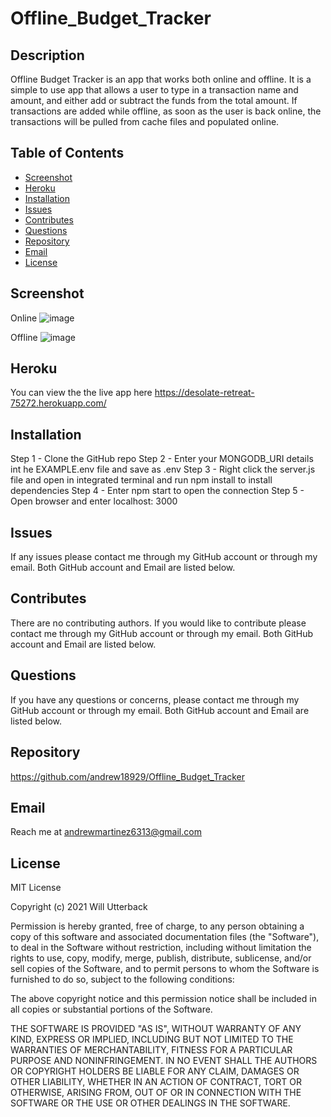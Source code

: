 # Offline_Budget_Tracker

## Description

Offline Budget Tracker is an app that works both online and offline. It is a simple to use app that allows a user to type in a transaction name and amount, and either add or subtract the funds from the total amount. If transactions are added while offline, as soon as the user is back online, the transactions will be pulled from cache files and populated online.

## Table of Contents

- [Screenshot](#screenshot)
- [Heroku](#heroku)
- [Installation](#installation)
- [Issues](#issues)
- [Contributes](#contributes)
- [Questions](#questions)
- [Repository](#repository)
- [Email](#email)
- [License](#license)

## Screenshot

Online
![image](https://user-images.githubusercontent.com/87145391/145695241-d9c3f69c-e01b-40fd-9541-9848ffb35c60.png)

Offline
![image](https://user-images.githubusercontent.com/87145391/145695550-b283a71b-bb2d-4833-9c10-845d646c69e5.png)

## Heroku

You can view the the live app here https://desolate-retreat-75272.herokuapp.com/

## Installation

Step 1 - Clone the GitHub repo
Step 2 - Enter your MONGODB_URI details int he EXAMPLE.env file and save as .env
Step 3 - Right click the server.js file and open in integrated terminal and run npm install to install dependencies
Step 4 - Enter npm start to open the connection
Step 5 - Open browser and enter localhost: 3000

## Issues

If any issues please contact me through my GitHub account or through my email. Both GitHub account and Email are listed below.

## Contributes

There are no contributing authors. If you would like to contribute please contact me through my GitHub account or through my email. Both GitHub account and Email are listed below.

## Questions

If you have any questions or concerns, please contact me through my GitHub account or through my email. Both GitHub account and Email are listed below.

## Repository

https://github.com/andrew18929/Offline_Budget_Tracker

## Email

Reach me at andrewmartinez6313@gmail.com

## License

MIT License

Copyright (c) 2021 Will Utterback

Permission is hereby granted, free of charge, to any person obtaining a copy of this software and associated documentation files (the "Software"), to deal in the Software without restriction, including without limitation the rights to use, copy, modify, merge, publish, distribute, sublicense, and/or sell copies of the Software, and to permit persons to whom the Software is furnished to do so, subject to the following conditions:

The above copyright notice and this permission notice shall be included in all copies or substantial portions of the Software.

THE SOFTWARE IS PROVIDED "AS IS", WITHOUT WARRANTY OF ANY KIND, EXPRESS OR IMPLIED, INCLUDING BUT NOT LIMITED TO THE WARRANTIES OF MERCHANTABILITY, FITNESS FOR A PARTICULAR PURPOSE AND NONINFRINGEMENT. IN NO EVENT SHALL THE AUTHORS OR COPYRIGHT HOLDERS BE LIABLE FOR ANY CLAIM, DAMAGES OR OTHER LIABILITY, WHETHER IN AN ACTION OF CONTRACT, TORT OR OTHERWISE, ARISING FROM, OUT OF OR IN CONNECTION WITH THE SOFTWARE OR THE USE OR OTHER DEALINGS IN THE SOFTWARE.
